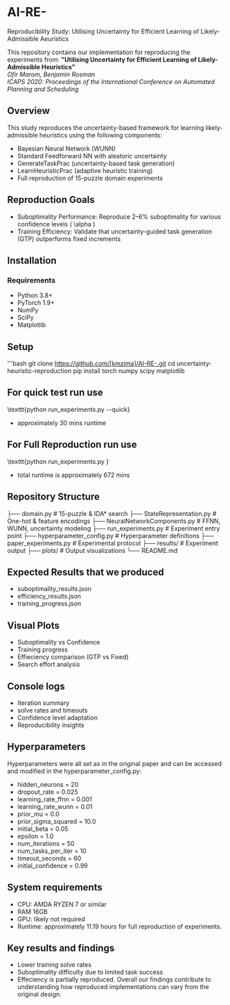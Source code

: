 # AI-RE-

Reproducibility Study: Utilising Uncertainty for Efficient Learning of Likely-Admissible Aeuristics

This repository contains our implementation for reproducing the experiments from:
**"Utilising Uncertainty for Efficient Learning of Likely-Admissible Heuristics"**  
*Ofir Marom, Benjamin Rosman*  
_ICAPS 2020: Proceedings of the International Conference on Automated Planning and Scheduling_

## Overview

This study reproduces the uncertainty-based framework for learning likely-admissible heuristics using the following components:

- Bayesian Neural Network (WUNN)
- Standard Feedforward NN with aleatoric uncertainty
- GenerateTaskPrac (uncertainty-based task generation)
- LearnHeuristicPrac (adaptive heuristic training)
- Full reproduction of 15-puzzle domain experiments

## Reproduction Goals

- Suboptimality Performance: Reproduce 2–6% suboptimality for various confidence levels \( \alpha \)
- Training Efficiency: Validate that uncertainty-guided task generation (GTP) outperforms fixed increments

## Installation

### Requirements
- Python 3.8+
- PyTorch 1.9+
- NumPy
- SciPy
- Matplotlib

## Setup
'''bash
git clone https://github.com/[kmzima]/AI-RE-.git
cd uncertainty-heuristic-reproduction
pip install torch numpy scipy matplotlib

## For quick test run use
\texttt{python run_experiments.py --quick}
- approximately 30 mins runtime

## For Full Reproduction run use
\texttt{python run_experiments.py
}
- total runtime is approximately 672 mins

## Repository Structure
├── domain.py                  # 15-puzzle & IDA* search
├── StateRepresentation.py     # One-hot & feature encodings
├── NeuralNetworkComponents.py # FFNN, WUNN, uncertainty modeling
├── run_experiments.py         # Experiment entry point
├── hyperparameter_config.py   # Hyperparameter definitions
├── paper_experiments.py       # Experimental protocol
├── results/                   # Experiment output
├── plots/                     # Output visualizations
└── README.md

## Expected Results that we produced
- suboptimality_results.json
- efficiency_results.json
- training_progress.json

## Visual Plots
- Suboptimality vs Confidence
- Training progress
- Effieciency comparison (GTP vs Fixed)
- Search effort analysis

## Console logs 
- Iteration summary
- solve rates and timeouts
- Confidence level adaptation
- Reproducibility insights

## Hyperparameters
Hyperparameters were all set as in the original paper and can be accessed and modified in the hyperparameter_config.py:
- hidden_neurons = 20
- dropout_rate = 0.025
- learning_rate_ffnn = 0.001
- learning_rate_wunn = 0.01
- prior_mu = 0.0
- prior_sigma_squared = 10.0
- initial_beta = 0.05
- epsilon = 1.0
- num_iterations = 50
- num_tasks_per_iter = 10
- timeout_seconds = 60
- initial_confidence = 0.99

## System requirements 
- CPU: AMDA RYZEN 7 or similar
- RAM 16GB
- GPU: likely not required
- Runtime: approximately 11.19 hours for full reproduction of experiments. 

## Key results and findings
- Lower training solve rates
- Suboptimality difficulty due to limited task success
- Effeciency is partially reproduced.
Overall our findings contribute to understanding how reproduced implementations can vary from the original design.






